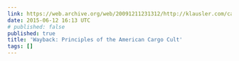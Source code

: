 ```yaml
---
link: https://web.archive.org/web/20091211231312/http://klausler.com/cargo.html
date: 2015-06-12 16:13 UTC
# published: false
published: true
title: 'Wayback: Principles of the American Cargo Cult'
tags: []
---
```




